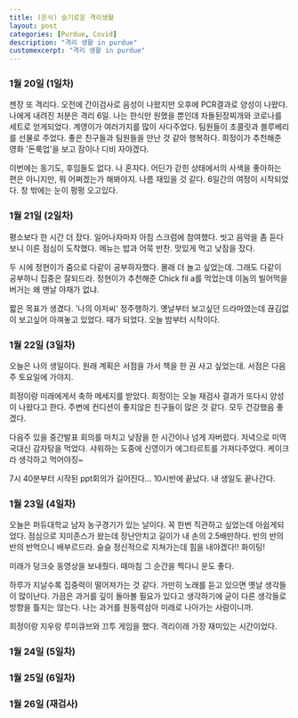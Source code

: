 ```yaml
---
title: (은식) 슬기로운 격리생활
layout: post
categories: [Purdue, Covid]
description: "격리 생활 in purdue"
customexcerpt: "격리 생활 in purdue"
---
```


### 1월 20일 (1일차)

젠장 또 격리다. 오전에 간이검사로 음성이 나왔지만 오후에 PCR결과로 양성이 나왔다. 나에게 내려진 처분은 격리 6일. 나는 한식만 원했을 뿐인데 차돌된장찌개와 코로나를 세트로 얻게되었다. 계영이가 여러가지를 많이 사다주었다. 팀원들이 초콜릿과 블루베리를 선물로 주었다. 좋은 친구들과 팀원들을 만난 것 같아 행복하다. 희정이가 추천해준 영화 '돈룩업'을 보고 잠이나 디비 자야겠다.

이번에는 동기도, 후임들도 없다. 나 혼자다. 어딘가 갇힌 상태에서의 사색을 좋아하는 편은 아니지만, 뭐 어쩌겠는가 해봐야지. 나름 재밌을 것 같다. 6일간의 여정이 시작되었다. 창 밖에는 눈이 펑펑 오고있다.

### 1월 21일 (2일차)

평소보다 한 시간 더 잤다. 일어나자마자 아침 스크럼에 참여했다. 씻고 음악을 좀 듣다보니 이른 점심이 도착했다. 메뉴는 밥과 어묵 반찬. 맛있게 먹고 낮잠을 잤다.

두 시에 정현이가 줌으로 다같이 공부하자했다. 몰래 더 놀고 싶었는데. 그래도 다같이 공부하니 집중은 잘되드라. 정현이가 추천해준 Chick fil a를 먹었는데 이놈의 빌어먹을 버거는 왜 맨날 야채가 없냐.

짧은 목표가 생겼다. '나의 아저씨' 정주행하기. 옛날부터 보고싶던 드라마였는데 끊김없이 보고싶어 아껴놓고 있었다. 때가 되었다. 오늘 밤부터 시작이다.

### 1월 22일 (3일차)

오늘은 나의 생일이다. 원래 계획은 서점을 가서 책을 한 권 사고 싶었는데. 서점은 다음주 토요일에 가야지.

희정이랑 미래에게서 축하 메세지를 받았다. 희정이는 오늘 재검사 결과가 또다시 양성이 나왔다고 한다. 주변에 컨디션이 좋지않은 친구들이 많은 것 같다. 모두 건강했음 좋겠다.

다음주 있을 중간발표 회의를 마치고 낮잠을 한 시간이나 넘게 자버렸다. 저녁으로 미역국대신 감자탕을 먹었다. 샤워하는 도중에 신영이가 에그타르트를 가져다주었다. 케이크라 생각하고 먹어야징~

7시 40분부터 시작된 ppt회의가 길어진다... 10시반에 끝났다. 내 생일도 끝나간다.

### 1월 23일 (4일차)

오늘은 퍼듀대학교 남자 농구경기가 있는 날이다. 꼭 한번 직관하고 싶었는데 아쉽게되었다. 점심으로 지미존스가 왔는데 장난안치고 길이가 내 손의 2.5배만하다. 반의 반의 반의 반먹으니 배부르드라. 슬슬 정신적으로 지쳐가는데 힘을 내야겠다!! 화이팅!

미래가 덩크슛 동영상을 보내줬다. 때마침 그 순간을 찍다니 운도 좋다.

하루가 지날수록 집중력이 떨어져가는 것 같다. 가만히 노래를 듣고 있으면 옛날 생각들이 많이난다. 가끔은 과거를 깊이 돌아볼 필요가 있다고 생각하기에 굳이 다른 생각들로 방향을 틀지는 않는다. 나는 과거를 원동력삼아 미래로 나아가는 사람이니까.

희정이랑 지우랑 루미큐브와 끄투 게임을 했다. 격리이래 가장 재미있는 시간이었다.

### 1월 24일 (5일차)

### 1월 25일 (6일차)

### 1월 26일 (재검사)
